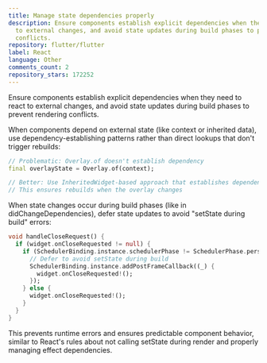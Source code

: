 ```yaml
---
title: Manage state dependencies properly
description: Ensure components establish explicit dependencies when they need to react
  to external changes, and avoid state updates during build phases to prevent rendering
  conflicts.
repository: flutter/flutter
label: React
language: Other
comments_count: 2
repository_stars: 172252
---
```


Ensure components establish explicit dependencies when they need to react to external changes, and avoid state updates during build phases to prevent rendering conflicts.

When components depend on external state (like context or inherited data), use dependency-establishing patterns rather than direct lookups that don't trigger rebuilds:

```dart
// Problematic: Overlay.of doesn't establish dependency
final overlayState = Overlay.of(context);

// Better: Use InheritedWidget-based approach that establishes dependencies
// This ensures rebuilds when the overlay changes
```

When state changes occur during build phases (like in didChangeDependencies), defer state updates to avoid "setState during build" errors:

```dart
void handleCloseRequest() {
  if (widget.onCloseRequested != null) {
    if (SchedulerBinding.instance.schedulerPhase != SchedulerPhase.persistentCallbacks) {
      // Defer to avoid setState during build
      SchedulerBinding.instance.addPostFrameCallback((_) {
        widget.onCloseRequested!();
      });
    } else {
      widget.onCloseRequested!();
    }
  }
}
```

This prevents runtime errors and ensures predictable component behavior, similar to React's rules about not calling setState during render and properly managing effect dependencies.